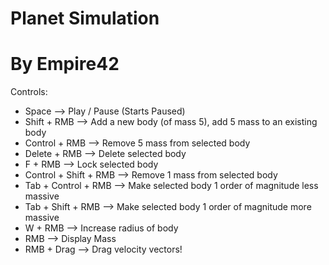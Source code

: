 # Planet Simulation
By Empire42
=========================
Controls:
 * Space                   --> Play / Pause (Starts Paused)
 * Shift + RMB             --> Add a new body (of mass 5), add 5 mass to an existing body
 * Control + RMB           --> Remove 5 mass from selected body
 * Delete + RMB            --> Delete selected body
 * F + RMB                 --> Lock selected body
 * Control + Shift + RMB   --> Remove 1 mass from selected body
 * Tab + Control + RMB     --> Make selected body 1 order of magnitude less massive
 * Tab + Shift + RMB       --> Make selected body 1 order of magnitude more massive
 * W + RMB                 --> Increase radius of body
 * RMB                     --> Display Mass
 * RMB + Drag              --> Drag velocity vectors!
